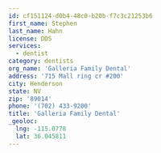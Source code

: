 ```yaml
---
id: cf151124-d0b4-48c0-b20b-f7c3c21253b6
first_name: Stephen
last_name: Hahn
license: DDS
services:
  - dentist
category: dentists
org_name: 'Galleria Family Dental'
address: '715 Mall ring cr #200'
city: Henderson
state: NV
zip: '89014'
phone: '(702) 433-9200'
title: 'Galleria Family Dental'
_geoloc:
  lng: -115.0778
  lat: 36.045811
---
```

